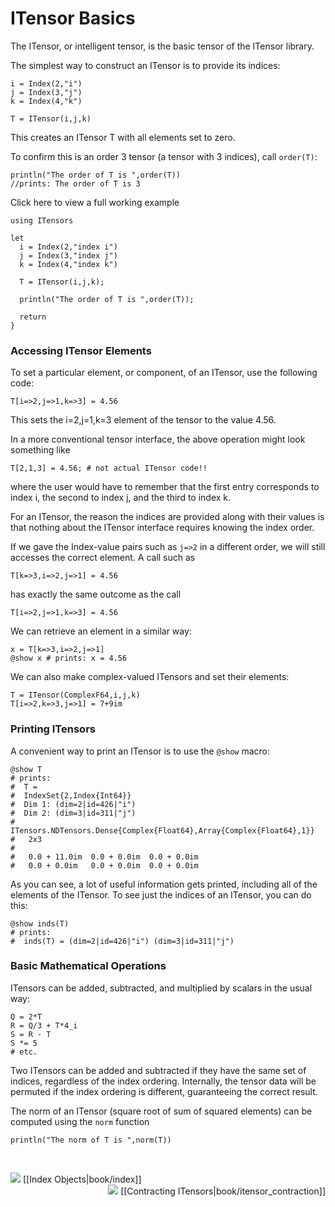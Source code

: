# ITensor Basics

The ITensor, or intelligent tensor, is the basic tensor of the ITensor library.

The simplest way to construct an ITensor is to provide its indices:

    i = Index(2,"i")
    j = Index(3,"j")
    k = Index(4,"k")

    T = ITensor(i,j,k)

This creates an ITensor T with all elements set to zero.

To confirm this is an order 3 tensor (a tensor with 3 indices), call `order(T)`:
    
    println("The order of T is ",order(T))
    //prints: The order of T is 3

<div class="example_clicker">Click here to view a full working example</div>

    using ITensors

    let
      i = Index(2,"index i")
      j = Index(3,"index j")
      k = Index(4,"index k")
      
      T = ITensor(i,j,k);
      
      println("The order of T is ",order(T));

      return
    }

<a name="elements"></a>
### Accessing ITensor Elements

To set a particular element, or component, of an ITensor, use the following code:

    T[i=>2,j=>1,k=>3] = 4.56

This sets the i=2,j=1,k=3 element of the tensor to the value 4.56.

In a more conventional tensor interface, the above operation might 
look something like

    T[2,1,3] = 4.56; # not actual ITensor code!!

where the user would have to remember that the first entry corresponds to index
i, the second to index j, and the third to index k.

For an ITensor, the reason the indices are provided along with their values
is that nothing about the ITensor interface requires knowing the index order.

If we gave the Index-value pairs such as `j=>2` in a different order,
we will still accesses the correct element. A call such as 

    T[k=>3,i=>2,j=>1] = 4.56

has exactly the same outcome as the call

    T[i=>2,j=>1,k=>3] = 4.56

We can retrieve an element in a similar way:

    x = T[k=>3,i=>2,j=>1]
    @show x # prints: x = 4.56

We can also make complex-valued ITensors and set their elements:

    T = ITensor(ComplexF64,i,j,k)
    T[i=>2,k=>3,j=>1] = 7+9im

### Printing ITensors 

A convenient way to print an ITensor is to use the `@show` macro:

    @show T
    # prints: 
    #  T = 
    #  IndexSet{2,Index{Int64}}
    #  Dim 1: (dim=2|id=426|"i")
    #  Dim 2: (dim=3|id=311|"j")
    #  ITensors.NDTensors.Dense{Complex{Float64},Array{Complex{Float64},1}}
    #   2x3
    # 
    #   0.0 + 11.0im  0.0 + 0.0im  0.0 + 0.0im
    #   0.0 + 0.0im   0.0 + 0.0im  0.0 + 0.0im

As you can see, a lot of useful information gets printed, including
all of the elements of the ITensor. To see just the indices
of an ITensor, you can do this:

    @show inds(T)
    # prints: 
    #  inds(T) = (dim=2|id=426|"i") (dim=3|id=311|"j") 

### Basic Mathematical Operations

ITensors can be added, subtracted, and multiplied by scalars in the usual way:

    Q = 2*T
    R = Q/3 + T*4_i
    S = R - T
    S *= 5
    # etc.

Two ITensors can be added and subtracted if they have the same 
set of indices, regardless of the index ordering. Internally, the tensor data
will be permuted if the index ordering is different, guaranteeing the correct 
result.

The norm of an ITensor (square root of sum of squared elements) can be computed
using the `norm` function

    println("The norm of T is ",norm(T))


<br/>

<span style="float:left;"><img src="docs/VERSION/arrowleft.png" class="icon">
[[Index Objects|book/index]]
</span>
<span style="float:right;"><img src="docs/VERSION/arrowright.png" class="icon">
[[Contracting ITensors|book/itensor_contraction]]
</span>

<br/>
